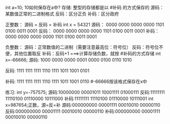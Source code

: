 int a=10;
						10如何保存在a中? 
						存储: 
							整型的存储都是以 #补码 的方式保存的
源码：某数值正常的二进制格式
反码：区分正负
补码：区分政府

正整数：
			源码 = 反码 = 补码
int x = 54321
源码：
			0000 0000 0000 0000 1101 0100 0011 0001
反码：
			0000 0000 0000 0000 1101 0100 0011 0001
补码：
			0000 0000 0000 0000 1101 0100 0011 0001

负整数：
			源码：正常数值的二进制（需要注意最高位：符号位）
			反码：符号位不便，其他位置取反
			补码：反码+1 ===>计算存储负数，就按 #补码的方式存储
int x=-66666;
源码: 
		1000 0000 0000 ‭0001 0000 0100 0110 1010‬
							 
反码: 
		1111 1111 1111 1110 1111 1011 1001 0101
						
补码: 
		1111 1111 1111 1110 1111 1011 1001 0110  #-66666按该格式保存在x中

练习: 
						int y=-757575;
						源码:‭10000000 00001011 10001111 01000111‬ 
						反码:11111111 11110100 01110000 10111000 
						补码:11111111 11110100 01110000 10111001
						int x=987654;正数，源=反=补
						源码:‭000000000 00001111 00010010 00000110‬
						反码:000000000 00001111 00010010 00000110‬
						补码:000000000 00001111 00010010 00000110‬
